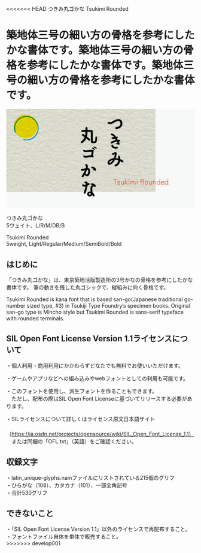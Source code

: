 <<<<<<< HEAD
つきみ丸ゴかな
Tsukimi Rounded

築地体三号の細い方の骨格を参考にしたかな書体です。築地体三号の細い方の骨格を参考にしたかな書体です。築地体三号の細い方の骨格を参考にしたかな書体です。
=======
<img src="./Documentation/jpg/tsukimi_img_sample1.jpg" />

つきみ丸ゴかな<br />
5ウェイト、L/R/M/DB/B<br />

Tsukimi Rounded<br />
5weight, Light/Regular/Medium/SemiBold/Bold


<h2>はじめに</h2>
「つきみ丸ゴかな」は、東京築地活版製造所の3号かなの骨格を参考にしたかな書体です。
筆の動きを残した丸ゴシックで、縦組みに向く骨格です。

Tsukimi Rounded is kana font that is based san-go(Japanese traditional go-number sized type, #3) in Tsukiji Type Foundry’s specimen books.
Original san-go type is Mincho style but Tsukimi Rounded is sans-serif typeface with rounded terminals.

<h2>SIL Open Font License Version 1.1ライセンスについて</h2>

・個人利用・商用利用にかかわらずどなたでも無料でお使いいただけます。<br />

・ゲームやアプリなどへの組み込みやwebフォントとしての利用も可能です。<br />

・このフォントを使用し、派生フォントを作ることもできます。<br />
　ただし、配布の際はSIL Open Font Licenseに基づいてリリースする必要があります。<br />

・SILライセンスについて詳しくはライセンス原文日本語サイト<br />
　（https://ja.osdn.net/projects/opensource/wiki/SIL_Open_Font_License_1.1）<br />
　または同梱の「OFL.txt」（英語）をご確認ください。<br />


<h2>収録文字</h2>
・latin_unique-glyphs.namファイルにリストされている215個のグリフ<br />
・ひらがな（108）、カタカナ（101）、一部全角記号<br />
・合計530グリフ


<h2>できないこと</h2>
・「SIL Open Font License Version 1.1」以外のライセンスで再配布すること。<br />
・フォントファイル自体を単体で販売すること。<br />
>>>>>>> develop001
